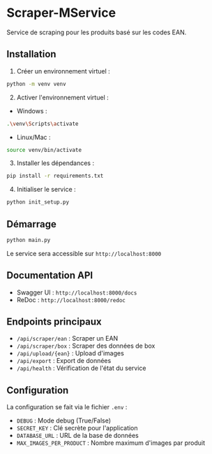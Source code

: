 # Scraper-MService

Service de scraping pour les produits basé sur les codes EAN.

## Installation

1. Créer un environnement virtuel :
```bash
python -m venv venv
```

2. Activer l'environnement virtuel :
- Windows :
```bash
.\venv\Scripts\activate
```
- Linux/Mac :
```bash
source venv/bin/activate
```

3. Installer les dépendances :
```bash
pip install -r requirements.txt
```

4. Initialiser le service :
```bash
python init_setup.py
```

## Démarrage

```bash
python main.py
```

Le service sera accessible sur `http://localhost:8000`

## Documentation API

- Swagger UI : `http://localhost:8000/docs`
- ReDoc : `http://localhost:8000/redoc`

## Endpoints principaux

- `/api/scraper/ean` : Scraper un EAN
- `/api/scraper/box` : Scraper des données de box
- `/api/upload/{ean}` : Upload d'images
- `/api/export` : Export de données
- `/api/health` : Vérification de l'état du service

## Configuration

La configuration se fait via le fichier `.env` :
- `DEBUG` : Mode debug (True/False)
- `SECRET_KEY` : Clé secrète pour l'application
- `DATABASE_URL` : URL de la base de données
- `MAX_IMAGES_PER_PRODUCT` : Nombre maximum d'images par produit 